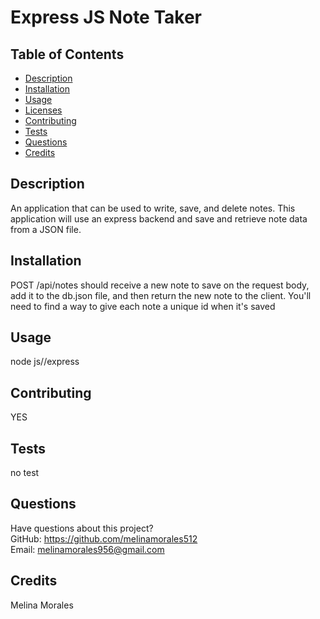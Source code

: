 # Express JS Note Taker

  
    
## Table of Contents
* [Description](#description)
* [Installation](#installation)
* [Usage](#usage)
* [Licenses](#licenses)
* [Contributing](#contributing)
* [Tests](#tests)
* [Questions](#questions)
* [Credits](#credits)
## Description
An application that can be used to write, save, and delete notes. 
This application will use an express backend and save and retrieve note data from a JSON file.
## Installation
POST /api/notes should receive a new note to save on the request body, add it to the db.json file, and then return the new note to the client. You'll need to find a way to give each note a unique id when it's saved
## Usage
node js//express

## Contributing
YES
## Tests
no test
## Questions
Have questions about this project?  
GitHub: https://github.com/melinamorales512  
Email: melinamorales956@gmail.com
## Credits
Melina Morales